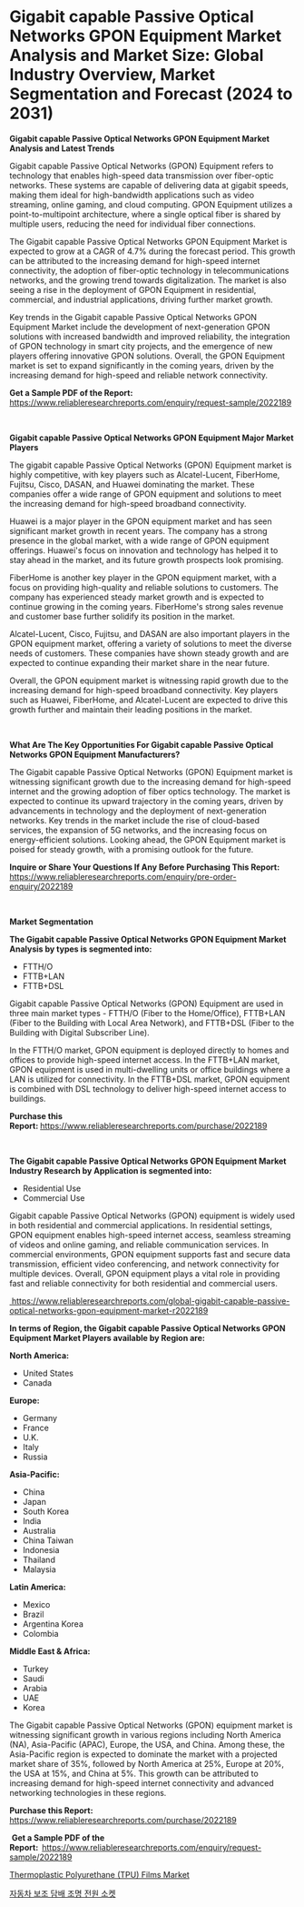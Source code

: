 <p><h1>Gigabit capable Passive Optical Networks GPON Equipment Market Analysis and Market Size: Global Industry Overview, Market Segmentation and Forecast (2024 to 2031)</h1></p><p><strong>Gigabit capable Passive Optical Networks GPON Equipment Market Analysis and Latest Trends</strong></p>
<p><p>Gigabit capable Passive Optical Networks (GPON) Equipment refers to technology that enables high-speed data transmission over fiber-optic networks. These systems are capable of delivering data at gigabit speeds, making them ideal for high-bandwidth applications such as video streaming, online gaming, and cloud computing. GPON Equipment utilizes a point-to-multipoint architecture, where a single optical fiber is shared by multiple users, reducing the need for individual fiber connections.</p><p>The Gigabit capable Passive Optical Networks GPON Equipment Market is expected to grow at a CAGR of 4.7% during the forecast period. This growth can be attributed to the increasing demand for high-speed internet connectivity, the adoption of fiber-optic technology in telecommunications networks, and the growing trend towards digitalization. The market is also seeing a rise in the deployment of GPON Equipment in residential, commercial, and industrial applications, driving further market growth.</p><p>Key trends in the Gigabit capable Passive Optical Networks GPON Equipment Market include the development of next-generation GPON solutions with increased bandwidth and improved reliability, the integration of GPON technology in smart city projects, and the emergence of new players offering innovative GPON solutions. Overall, the GPON Equipment market is set to expand significantly in the coming years, driven by the increasing demand for high-speed and reliable network connectivity.</p></p>
<p><strong>Get a Sample PDF of the Report:&nbsp;</strong> <a href="https://www.reliableresearchreports.com/enquiry/request-sample/2022189">https://www.reliableresearchreports.com/enquiry/request-sample/2022189</a></p>
<p>&nbsp;</p>
<p><strong>Gigabit capable Passive Optical Networks GPON Equipment Major Market Players</strong></p>
<p><p>The gigabit capable Passive Optical Networks (GPON) Equipment market is highly competitive, with key players such as Alcatel-Lucent, FiberHome, Fujitsu, Cisco, DASAN, and Huawei dominating the market. These companies offer a wide range of GPON equipment and solutions to meet the increasing demand for high-speed broadband connectivity.</p><p>Huawei is a major player in the GPON equipment market and has seen significant market growth in recent years. The company has a strong presence in the global market, with a wide range of GPON equipment offerings. Huawei's focus on innovation and technology has helped it to stay ahead in the market, and its future growth prospects look promising.</p><p>FiberHome is another key player in the GPON equipment market, with a focus on providing high-quality and reliable solutions to customers. The company has experienced steady market growth and is expected to continue growing in the coming years. FiberHome's strong sales revenue and customer base further solidify its position in the market.</p><p>Alcatel-Lucent, Cisco, Fujitsu, and DASAN are also important players in the GPON equipment market, offering a variety of solutions to meet the diverse needs of customers. These companies have shown steady growth and are expected to continue expanding their market share in the near future.</p><p>Overall, the GPON equipment market is witnessing rapid growth due to the increasing demand for high-speed broadband connectivity. Key players such as Huawei, FiberHome, and Alcatel-Lucent are expected to drive this growth further and maintain their leading positions in the market.</p></p>
<p>&nbsp;</p>
<p><strong>What Are The Key Opportunities For Gigabit capable Passive Optical Networks GPON Equipment Manufacturers?</strong></p>
<p><p>The Gigabit capable Passive Optical Networks (GPON) Equipment market is witnessing significant growth due to the increasing demand for high-speed internet and the growing adoption of fiber optics technology. The market is expected to continue its upward trajectory in the coming years, driven by advancements in technology and the deployment of next-generation networks. Key trends in the market include the rise of cloud-based services, the expansion of 5G networks, and the increasing focus on energy-efficient solutions. Looking ahead, the GPON Equipment market is poised for steady growth, with a promising outlook for the future.</p></p>
<p><strong>Inquire or Share Your Questions If Any Before Purchasing This Report:</strong> <a href="https://www.reliableresearchreports.com/enquiry/pre-order-enquiry/2022189">https://www.reliableresearchreports.com/enquiry/pre-order-enquiry/2022189</a></p>
<p>&nbsp;</p>
<p><strong>Market Segmentation</strong></p>
<p><strong>The Gigabit capable Passive Optical Networks GPON Equipment Market Analysis by types is segmented into:</strong></p>
<p><ul><li>FTTH/O</li><li>FTTB+LAN</li><li>FTTB+DSL</li></ul></p>
<p><p>Gigabit capable Passive Optical Networks (GPON) Equipment are used in three main market types - FTTH/O (Fiber to the Home/Office), FTTB+LAN (Fiber to the Building with Local Area Network), and FTTB+DSL (Fiber to the Building with Digital Subscriber Line). </p><p>In the FTTH/O market, GPON equipment is deployed directly to homes and offices to provide high-speed internet access. In the FTTB+LAN market, GPON equipment is used in multi-dwelling units or office buildings where a LAN is utilized for connectivity. In the FTTB+DSL market, GPON equipment is combined with DSL technology to deliver high-speed internet access to buildings.</p></p>
<p><strong>Purchase this Report:&nbsp;</strong><a href="https://www.reliableresearchreports.com/purchase/2022189">https://www.reliableresearchreports.com/purchase/2022189</a></p>
<p>&nbsp;</p>
<p><strong>The Gigabit capable Passive Optical Networks GPON Equipment Market Industry Research by Application is segmented into:</strong></p>
<p><ul><li>Residential Use</li><li>Commercial Use</li></ul></p>
<p><p>Gigabit capable Passive Optical Networks (GPON) equipment is widely used in both residential and commercial applications. In residential settings, GPON equipment enables high-speed internet access, seamless streaming of videos and online gaming, and reliable communication services. In commercial environments, GPON equipment supports fast and secure data transmission, efficient video conferencing, and network connectivity for multiple devices. Overall, GPON equipment plays a vital role in providing fast and reliable connectivity for both residential and commercial users.</p></p>
<p><a href="https://www.reliableresearchreports.com/global-gigabit-capable-passive-optical-networks-gpon-equipment-market-r2022189">&nbsp;https://www.reliableresearchreports.com/global-gigabit-capable-passive-optical-networks-gpon-equipment-market-r2022189</a></p>
<p><strong>In terms of Region, the Gigabit capable Passive Optical Networks GPON Equipment Market Players available by Region are:</strong></p>
<p>
    <p> <strong> North America: </strong>
        <ul>
            <li>United States</li>
            <li>Canada</li>
        </ul>
        </p> 
    <p> <strong> Europe: </strong>
        <ul>
            <li>Germany</li>
            <li>France</li>
            <li>U.K.</li>
            <li>Italy</li>
            <li>Russia</li>
        </ul>
        </p> 
    <p> <strong> Asia-Pacific: </strong>
        <ul>
            <li>China</li>
            <li>Japan</li>
            <li>South Korea</li>
            <li>India</li>
            <li>Australia</li>
            <li>China Taiwan</li>
            <li>Indonesia</li>
            <li>Thailand</li>
            <li>Malaysia</li>
        </ul>
        </p> 
    <p> <strong> Latin America: </strong>
        <ul>
            <li>Mexico</li>
            <li>Brazil</li>
            <li>Argentina Korea</li>
            <li>Colombia</li>
        </ul>
        </p> 
    <p> <strong> Middle East & Africa: </strong>
        <ul>
            <li>Turkey</li>
            <li>Saudi</li>
            <li>Arabia</li>
            <li>UAE</li>
            <li>Korea</li>
        </ul>
    </p>
    </p>
<p><p>The Gigabit capable Passive Optical Networks (GPON) equipment market is witnessing significant growth in various regions including North America (NA), Asia-Pacific (APAC), Europe, the USA, and China. Among these, the Asia-Pacific region is expected to dominate the market with a projected market share of 35%, followed by North America at 25%, Europe at 20%, the USA at 15%, and China at 5%. This growth can be attributed to increasing demand for high-speed internet connectivity and advanced networking technologies in these regions.</p></p>
<p><strong>Purchase this Report: </strong><a href="https://www.reliableresearchreports.com/purchase/2022189">https://www.reliableresearchreports.com/purchase/2022189</a></p>
<p>&nbsp;<strong>Get a Sample PDF of the Report:&nbsp;&nbsp;</strong><a href="https://www.reliableresearchreports.com/enquiry/request-sample/2022189">https://www.reliableresearchreports.com/enquiry/request-sample/2022189</a></p>
<p><strong></strong></p>
<p><p><a href="https://view.publitas.com/reportprime-1/thermoplastic-polyurethane-tpu-films-market-report-by-product-type-polyester-tpu-polyether-tpu-polycaprolactone-tpu-end-use-automotive-building-construction-aerospace-energy-medical-healthcare-and-region-2024-2031/">Thermoplastic Polyurethane (TPU) Films Market</a></p><p><a href="https://medium.com/@dayanarunolfsdottir/%EA%B8%80%EB%A1%9C%EB%B2%8C-%EC%9E%90%EB%8F%99%EC%B0%A8-%EB%B3%B4%EC%A1%B0-%EB%8B%B4%EB%B0%B0-%EB%9D%BC%EC%9D%B4%ED%8C%85-%ED%8C%8C%EC%9B%8C-%EC%86%8C%EC%BC%93-%EC%8B%9C%EC%9E%A5%EC%9D%98-%ED%8F%AC%EA%B4%84%EC%A0%81-%EB%B6%84%EC%84%9D-%EC%84%B1%EC%9E%A5-%ED%8A%B8%EB%A0%8C%EB%93%9C-%EB%B0%8F-%EC%8B%9C%EC%9E%A5-%EC%98%88%EC%B8%A1-2024-2031-44867e5cf671">자동차 보조 담배 조명 전원 소켓</a></p></p>